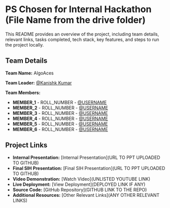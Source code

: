 # PS Chosen for Internal Hackathon (File Name from the drive folder)

This README provides an overview of the project, including team details, relevant links, tasks completed, tech stack, key features, and steps to run the project locally.

## Team Details

**Team Name:** AlgoAces

**Team Leader:** [@Kanishk Kumar](https://github.com/Kanishk3204)

**Team Members:**

- **MEMBER_1** - ROLL_NUMBER - [@USERNAME](https://github.com/USERNAME)
- **MEMBER_2** - ROLL_NUMBER - [@USERNAME](https://github.com/USERNAME)
- **MEMBER_3** - ROLL_NUMBER - [@USERNAME](https://github.com/USERNAME)
- **MEMBER_4** - ROLL_NUMBER - [@USERNAME](https://github.com/USERNAME)
- **MEMBER_5** - ROLL_NUMBER - [@USERNAME](https://github.com/USERNAME)
- **MEMBER_6** - ROLL_NUMBER - [@USERNAME](https://github.com/USERNAME)

## Project Links

- **Internal Presentation:** [Internal Presentation](URL TO PPT UPLOADED TO GITHUB)
- **Final SIH Presentation:** [Final SIH Presentation](URL TO PPT UPLOADED TO GITHUB)
- **Video Demonstration:** [Watch Video](UNLISTED YOUTUBE LINK)
- **Live Deployment:** [View Deployment](DEPLOYED LINK IF ANY)
- **Source Code:** [GitHub Repository](GITHUB LINK TO THE REPO)
- **Additional Resources:** [Other Relevant Links](ANY OTHER RELEVANT LINKS)
